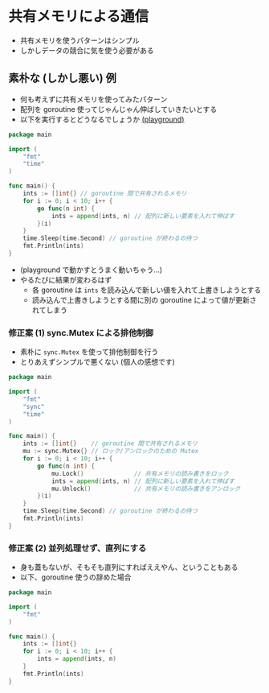 # 共有メモリによる通信

* 共有メモリを使うパターンはシンプル
* しかしデータの競合に気を使う必要がある

## 素朴な (しかし悪い) 例

* 何も考えずに共有メモリを使ってみたパターン
* 配列を goroutine 使ってじゃんじゃん伸ばしていきたいとする
* 以下を実行するとどうなるでしょうか [(playground)](https://play.golang.org/p/icEx7riw9ab)

```go
package main

import (
	"fmt"
	"time"
)

func main() {
	ints := []int{} // goroutine 間で共有されるメモリ
	for i := 0; i < 10; i++ {
		go func(n int) {
			ints = append(ints, n) // 配列に新しい要素を入れて伸ばす
		}(i)
	}
	time.Sleep(time.Second) // goroutine が終わるの待つ
	fmt.Println(ints)
}
```

* (playground で動かすとうまく動いちゃう…)
* やるたびに結果が変わるはず 
  * 各 goroutine は `ints` を読み込んで新しい値を入れて上書きしようとする
  * 読み込んで上書きしようとする間に別の goroutine によって値が更新されてしまう

### 修正案 (1) sync.Mutex による排他制御

* 素朴に `sync.Mutex` を使って排他制御を行う
* とりあえずシンプルで悪くない (個人の感想です)

```go
package main

import (
	"fmt"
	"sync"
	"time"
)

func main() {
	ints := []int{}    // goroutine 間で共有されるメモリ
	mu := sync.Mutex{} // ロック/アンロックのための Mutex
	for i := 0; i < 10; i++ {
		go func(n int) {
			mu.Lock()              // 共有メモリの読み書きをロック
			ints = append(ints, n) // 配列に新しい要素を入れて伸ばす
			mu.Unlock()            // 共有メモリの読み書きをアンロック
		}(i)
	}
	time.Sleep(time.Second) // goroutine が終わるの待つ
	fmt.Println(ints)
}
```

### 修正案 (2) 並列処理せず、直列にする

* 身も蓋もないが、そもそも直列にすればええやん、ということもある
* 以下、goroutine 使うの辞めた場合

```go
package main

import (
	"fmt"
)

func main() {
	ints := []int{}
	for i := 0; i < 10; i++ {
		ints = append(ints, n)
	}
	fmt.Println(ints)
}
```


